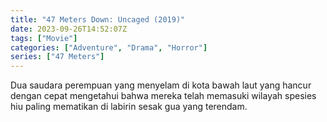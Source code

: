 ```yaml
---
title: "47 Meters Down: Uncaged (2019)"
date: 2023-09-26T14:52:07Z
tags: ["Movie"]
categories: ["Adventure", "Drama", "Horror"]
series: ["47 Meters"]
---
```


Dua saudara perempuan yang menyelam di kota bawah laut yang hancur dengan cepat mengetahui bahwa mereka telah memasuki wilayah spesies hiu paling mematikan di labirin sesak gua yang terendam.

  <mux-player stream-type="on-demand"
  src="https://kp3d-my.sharepoint.com/personal/ryoo_kp3d_onmicrosoft_com/_layouts/15/download.aspx?share=EQvBHWCVPkpMhMR5fJ9KujMBrckLHoXnSaCtkUnQ4tlXQw" metadata-video-title="47 Meters Down: Uncaged (2019)" prefer-playback="mse" controls>
  </mux-player>
  
  
  <script src="https://cdn.jsdelivr.net/npm/@mux/mux-player"></script>
  
   <script id="dU4yUHzZyuHuwS9hbwfzKZHAUy9X2oE3L00ASvnA8bI8" type="application/ld+json">
 {
  "@context": "https://schema.org/",
  "@type": "VideoObject",
  "name": "47 Meters Down: Uncaged (2019)",
  "contentUrl": "https://stream.mux.com/0000U25qHHH7b00k4MvMkKASrV02dCKEnoLDAeis01SE002SE.m3u8",
  "thumbnailUrl": "https://www.themoviedb.org/t/p/original/3niK4z16lsLvDtHqD9nzgLxha01.jpg?width=314&fit_mode=preserve&time=25",
  "uploadDate": "2023-09-26T14:52:07Z",
}

</script>
